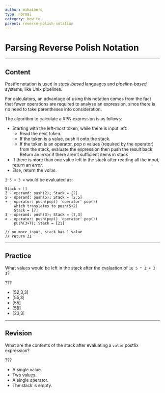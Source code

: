 ```yaml
---
author: mihaiberq
type: normal
category: how to
parent: reverse-polish-notation
---
```


# Parsing Reverse Polish Notation


---

## Content

Postfix notation is used in *stack-based* languages and *pipeline-based* systems, like Unix pipelines.

For calculators, an advantage of using this notation comes from the fact that fewer operations are required to analyse an expression, since there is no need to take parentheses into consideration.

The algorithm to calculate a RPN expression is as follows:

- Starting with the left-most token, while there is input left:
  - Read the next token.
  - If the token is a value, push it onto the stack.
  - If the token is an operator, pop *n* values (required by the operator) from the stack, evaluate the expression then push the result back. Return an *error* if there aren't sufficient items in stack
- If there is more than one value left in the stack after reading all the input, return an *error*.
- Else, return the *value*.

`2 5 + 3 ×` would be evaluated as:

```plain-text
Stack = []
2 - operand: push(2); Stack = [2]
5 - operand: push(5); Stack = [2,5]
+ - operator: push(pop() 'operator' pop())
    which translates to push(5+2)
    Stack = [7]
3 - operand: push(3); Stack = [7,3]
× - operator: push(pop() 'operator' pop())
    push(3×7); Stack = [21]

// no more input, stack has 1 value
// return 21
```


---

## Practice

What values would be left in the stack after the evaluation of `10 5 * 2 + 3 3`?

???

- [52,3,3]
- [55,3]
- [55]
- [58]
- [23,3]


---

## Revision

What are the contents of the stack after evaluating a `valid` postfix expression?

???

- A single value.
- Two values.
- A single operator.
- The stack is empty.
